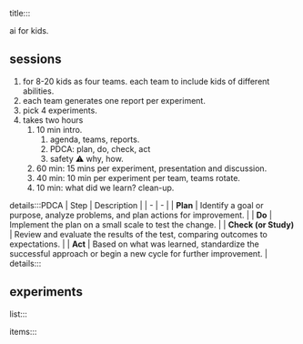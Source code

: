 title:::

ai for kids.

## sessions

1. for 8-20 kids as four teams. each team to include kids of different abilities.
1. each team generates one report per experiment.
1. pick 4 experiments.
1. takes two hours
    1. 10 min intro.
        1. agenda, teams, reports.
        1. PDCA: plan, do, check, act
        1. safety ⚠️ why, how.
    1. 60 min: 15 mins per experiment, presentation and discussion.
    1. 40 min: 10 min per experiment per team, teams rotate.
    1. 10 min: what did we learn? clean-up.

details:::PDCA
| Step | Description |
| - | - |
| **Plan** | Identify a goal or purpose, analyze problems, and plan actions for improvement. |
| **Do** | Implement the plan on a small scale to test the change. |
| **Check (or Study)** | Review and evaluate the results of the test, comparing outcomes to expectations. |
| **Act** | Based on what was learned, standardize the successful approach or begin a new cycle for further improvement. |
details:::

## experiments

list:::

items:::